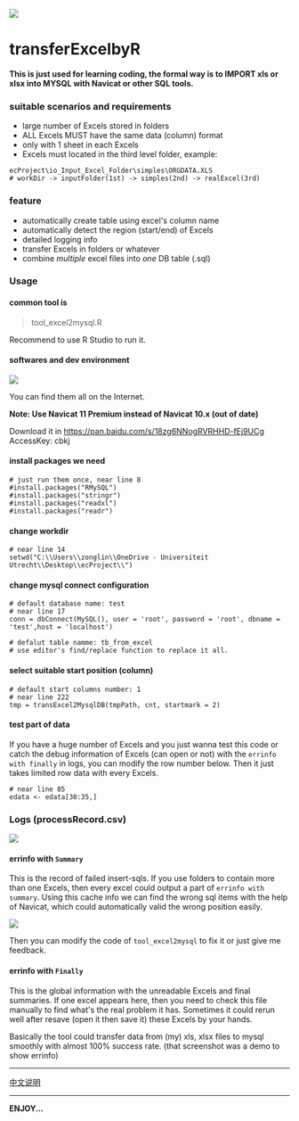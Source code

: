 ![](https://cdn.jsdelivr.net/gh/TianZonglin/tuchuang/img/20200621141106.png)


# transferExcelbyR

**This is just used for learning coding, the formal way is to IMPORT xls or xlsx into MYSQL with Navicat or other SQL tools.**

### suitable scenarios and requirements

- large number of Excels stored in folders
- ALL Excels MUST have the same data (column) format 
- only with 1 sheet in each Excels
- Excels must located in the third level folder, example:

```
ecProject\io_Input_Excel_Folder\simples\ORGDATA.XLS
# workDir -> inputFolder(1st) -> simples(2nd) -> realExcel(3rd)
```

### feature

- automatically create table using excel's column name
- automatically detect the region (start/end) of Excels
- detailed logging info
- transfer Excels in folders or whatever
- combine *multiple* excel files into *one* DB table (.sql)

### Usage

#### common tool is

> tool_excel2mysql.R

Recommend to use R Studio to run it.
 
#### softwares and dev environment

![](https://cdn.jsdelivr.net/gh/TianZonglin/tuchuang/img/20200621115758.png)


You can find them all on the Internet.

**Note: Use Navicat 11 Premium instead of Navicat 10.x (out of date)**

Download it in https://pan.baidu.com/s/18zg6NNogRVRHHD-fEj9UCg 
AccessKey: cbkj


#### install packages we need

```
# just run them once, near line 8
#install.packages("RMySQL")
#install.packages("stringr")
#install.packages("readxl")
#install.packages("readr")
```

#### change workdir

```
# near line 14
setwd("C:\\Users\\zonglin\\OneDrive - Universiteit Utrecht\\Desktop\\ecProject\\")
```

#### change mysql connect configuration

```
# default database name: test
# near line 17
conn = dbConnect(MySQL(), user = 'root', password = 'root', dbname = 'test',host = 'localhost')

# defalut table namme: tb_from_excel
# use editor's find/replace function to replace it all.
```

#### select suitable start position (column)

```
# default start columns number: 1
# near line 222
tmp = transExcel2MysqlDB(tmpPath, cnt, startmark = 2)
```

#### test part of data

If you have a huge number of Excels and you just wanna test this code or catch the debug information of Excels (can open or not) with the `errinfo with finally` in logs, you can modify the row number below. Then it just takes limited row data with every Excels. 

```
# near line 85
edata <- edata[30:35,] 
```

### Logs (processRecord.csv)

![](https://cdn.jsdelivr.net/gh/TianZonglin/tuchuang/img/20200621113612.png)

#### errinfo with `Summary`

This is the record of failed insert-sqls. If you use folders to contain more than one Excels, then every excel could output a part of `errinfo with summary`. Using this cache info we can find the wrong sql items with the help of Navicat, which could automatically valid the wrong position easily.

![](https://cdn.jsdelivr.net/gh/TianZonglin/tuchuang/img/20200621114705.png)

Then you can modify the code of `tool_excel2mysql` to fix it or just give me feedback.

#### errinfo with `Finally`

This is the global information with the unreadable Excels and final summaries. If one excel appears here, then you need to check this file manually to find what's the real problem it has. Sometimes it could rerun well after resave (open it then save it) these Excels by your hands. 

Basically the tool could transfer data from (my) xls, xlsx files to mysql smoothly with almost 100% success rate. (that screenshot was a demo to show errinfo)

---

[中文说明](https://www.cz5h.com/article/528.html)

---

**ENJOY...**

